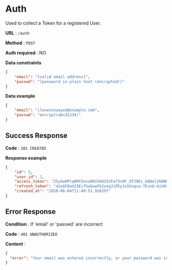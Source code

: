 # Auth

Used to collect a Token for a registered User.

**URL** : `/auth`

**Method** : `POST`

**Auth required** : NO

**Data constraints**

```json
{
    "email": "[valid email address]",
    "passwd": "[password in plain text (encrypted)]"
}
```

**Data example**

```json
{
    "email": "iloveunswayed@example.com",
    "passwd": "encrypt(abcd1234)"
}
```

## Success Response

**Code** : `201 CREATED`

**Response example**

```json
{
	"id": 5,
	"user_id": 1,
	"access_token": "25y4wHPlq0MCUxvoW5U36O3ZoFe73n9F_dTJ9Ei_b80el2G0NNosN7R7S3z2sR9f",
	"refresh_token": "aSxGF8aX25EifSaGuwFO2xeqJiPEyJx55oqxa-7EznQ-HjVASlADwaYd7VMd4s7i",
	"created_at": "2020-06-04T11:49:51.926297"
}
```

## Error Response

**Condition** : If 'email' or 'passwd' are incorrect

**Code** : `401 UNAUTHORIZED`

**Content** :

```json
{
  "error": "Your email was entered incorrectly, or your password was incorrect"
}
```